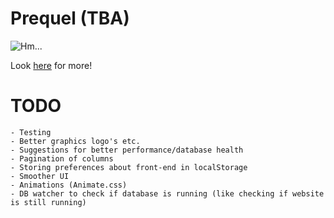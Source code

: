 # Prequel (TBA)
![Hm...](https://emojipedia-us.s3.dualstack.us-west-1.amazonaws.com/thumbs/120/apple/198/alembic_2697.png)

Look [here](https://protoqol.github.io/Prequel/) for more!

# TODO
    - Testing
    - Better graphics logo's etc.
    - Suggestions for better performance/database health
    - Pagination of columns
    - Storing preferences about front-end in localStorage
    - Smoother UI
    - Animations (Animate.css)
    - DB watcher to check if database is running (like checking if website is still running)
